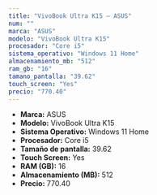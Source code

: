 ```yaml
---
title: "VivoBook Ultra K15 — ASUS"
num: ""
marca: "ASUS"
modelo: "VivoBook Ultra K15"
procesador: "Core i5"
sistema_operativo: "Windows 11 Home"
almacenamiento_mb: "512"
ram_gb: "16"
tamano_pantalla: "39.62"
touch_screen: "Yes"
precio: "770.40"
---
```

<ul>
<li><strong>Marca:</strong> ASUS</li>
<li><strong>Modelo:</strong> VivoBook Ultra K15</li>
<li><strong>Sistema Operativo:</strong> Windows 11 Home</li>
<li><strong>Procesador:</strong> Core i5 </li>
<li><strong>Tamaño de pantalla:</strong> 39.62</li>
<li><strong>Touch Screen:</strong> Yes</li>
<li><strong>RAM (GB):</strong> 16</li>
<li><strong>Almacenamiento (MB):</strong> 512</li>
<li><strong>Precio:</strong> 770.40</li>
</ul>